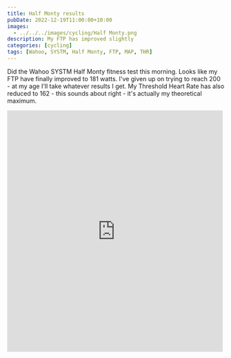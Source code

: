 ```yaml
---
title: Half Monty results
pubDate: 2022-12-19T11:00:00+10:00
images:
  - ../../../images/cycling/Half Monty.png
description: My FTP has improved slightly
categories: [cycling]
tags: [Wahoo, SYSTM, Half Monty, FTP, MAP, THR]
---
```


Did the Wahoo SYSTM Half Monty fitness test this morning. Looks like my FTP have finally improved to 181 watts. I've given up on trying to reach 200 - at my age I'll take whatever results I get. My Threshold Heart Rate has also reduced to 162 - this sounds about right - it's actually my theoretical maximum.

<iframe src="https://www.facebook.com/plugins/post.php?href=https%3A%2F%2Fwww.facebook.com%2Fchris1.tham%2Fposts%2Fpfbid02qEk5uSdmsUHnH53xWkA7keyp9xtT35jy8j8vBMR77f55bHhGmJ5bQw2sxhsWQCazl&show_text=true&width=500" width="500" height="561" style="border:none;overflow:hidden" scrolling="no" frameborder="0" allowfullscreen="true" allow="autoplay; clipboard-write; encrypted-media; picture-in-picture; web-share"></iframe>
